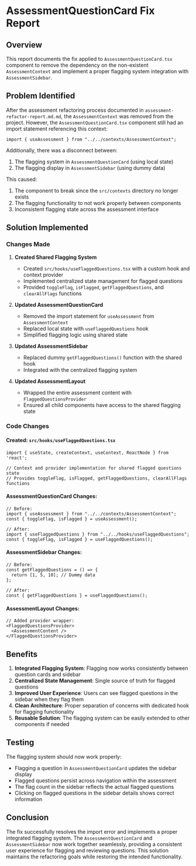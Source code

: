 # AssessmentQuestionCard Fix Report

## Overview

This report documents the fix applied to `AssessmentQuestionCard.tsx` component to remove the dependency on the non-existent `AssessmentContext` and implement a proper flagging system integration with `AssessmentSidebar`.

## Problem Identified

After the assessment refactoring process documented in `assessment-refactor-report.md.md`, the `AssessmentContext` was removed from the project. However, the `AssessmentQuestionCard.tsx` component still had an import statement referencing this context:

```tsx
import { useAssessment } from "../../contexts/AssessmentContext";
```

Additionally, there was a disconnect between:
1. The flagging system in `AssessmentQuestionCard` (using local state)
2. The flagging display in `AssessmentSidebar` (using dummy data)

This caused:
1. The component to break since the `src/contexts` directory no longer exists
2. The flagging functionality to not work properly between components
3. Inconsistent flagging state across the assessment interface

## Solution Implemented

### Changes Made

1. **Created Shared Flagging System**
   - Created `src/hooks/useFlaggedQuestions.tsx` with a custom hook and context provider
   - Implemented centralized state management for flagged questions
   - Provided `toggleFlag`, `isFlagged`, `getFlaggedQuestions`, and `clearAllFlags` functions

2. **Updated AssessmentQuestionCard**
   - Removed the import statement for `useAssessment` from `AssessmentContext`
   - Replaced local state with `useFlaggedQuestions` hook
   - Simplified flagging logic using shared state

3. **Updated AssessmentSidebar**
   - Replaced dummy `getFlaggedQuestions()` function with the shared hook
   - Integrated with the centralized flagging system

4. **Updated AssessmentLayout**
   - Wrapped the entire assessment content with `FlaggedQuestionsProvider`
   - Ensured all child components have access to the shared flagging state

### Code Changes

#### Created: `src/hooks/useFlaggedQuestions.tsx`
```tsx
import { useState, createContext, useContext, ReactNode } from 'react';

// Context and provider implementation for shared flagged questions state
// Provides toggleFlag, isFlagged, getFlaggedQuestions, clearAllFlags functions
```

#### AssessmentQuestionCard Changes:
```tsx
// Before:
import { useAssessment } from "../../contexts/AssessmentContext";
const { toggleFlag, isFlagged } = useAssessment();

// After:
import { useFlaggedQuestions } from "../../hooks/useFlaggedQuestions";
const { toggleFlag, isFlagged } = useFlaggedQuestions();
```

#### AssessmentSidebar Changes:
```tsx
// Before:
const getFlaggedQuestions = () => {
  return [1, 5, 10]; // Dummy data
};

// After:
const { getFlaggedQuestions } = useFlaggedQuestions();
```

#### AssessmentLayout Changes:
```tsx
// Added provider wrapper:
<FlaggedQuestionsProvider>
  <AssessmentContent />
</FlaggedQuestionsProvider>
```

## Benefits

1. **Integrated Flagging System**: Flagging now works consistently between question cards and sidebar
2. **Centralized State Management**: Single source of truth for flagged questions
3. **Improved User Experience**: Users can see flagged questions in the sidebar when they flag them
4. **Clean Architecture**: Proper separation of concerns with dedicated hook for flagging functionality
5. **Reusable Solution**: The flagging system can be easily extended to other components if needed

## Testing

The flagging system should now work properly:
- Flagging a question in `AssessmentQuestionCard` updates the sidebar display
- Flagged questions persist across navigation within the assessment
- The flag count in the sidebar reflects the actual flagged questions
- Clicking on flagged questions in the sidebar details shows correct information

## Conclusion

The fix successfully resolves the import error and implements a proper integrated flagging system. The `AssessmentQuestionCard` and `AssessmentSidebar` now work together seamlessly, providing a consistent user experience for flagging and reviewing questions. This solution maintains the refactoring goals while restoring the intended functionality.